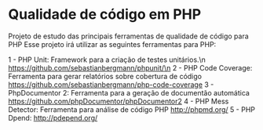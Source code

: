Qualidade de código em PHP
==========================

Projeto de estudo das principais ferramentas de qualidade de código para PHP
Esse projeto irá utilizar as seguintes ferramentas para PHP:

1 - PHP Unit: Framework para a criação de testes unitários.\n 
    https://github.com/sebastianbergmann/phpunit/\n
2 - PHP Code Coverage: Ferramenta para gerar relatórios sobre cobertura de código
    https://github.com/sebastianbergmann/php-code-coverage
3 - PhpDocumentor 2: Ferramenta para a geração de documentão automática
    https://github.com/phpDocumentor/phpDocumentor2
4 - PHP Mess Detector: Ferramenta para análise de código PHP
    http://phpmd.org/
5 - PHP Dpend:
    http://pdepend.org/
